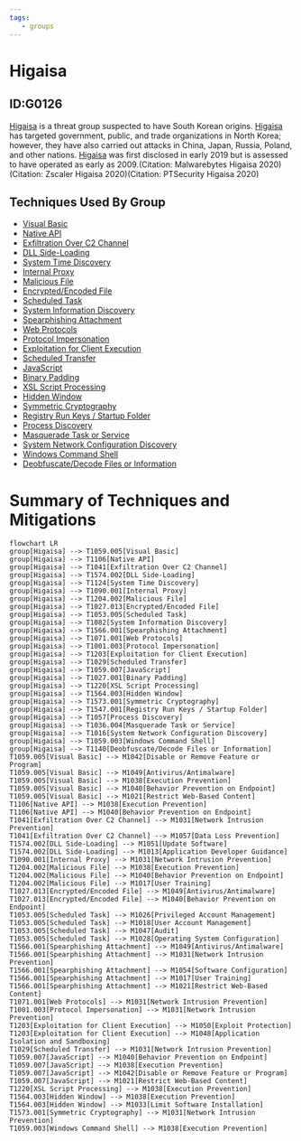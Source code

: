```yaml
---
tags:
   - groups
---
```

# Higaisa
## ID:G0126
[Higaisa](groups/G0126) is a threat group suspected to have South Korean origins. [Higaisa](groups/G0126) has targeted government, public, and trade organizations in North Korea; however, they have also carried out attacks in China, Japan, Russia, Poland, and other nations. [Higaisa](groups/G0126) was first disclosed in early 2019 but is assessed to have operated as early as 2009.(Citation: Malwarebytes Higaisa 2020)(Citation: Zscaler Higaisa 2020)(Citation: PTSecurity Higaisa 2020)
## Techniques Used By Group
* [Visual Basic](techniques/T1059/005)
* [Native API](techniques/T1106)
* [Exfiltration Over C2 Channel](techniques/T1041)
* [DLL Side-Loading](techniques/T1574/002)
* [System Time Discovery](techniques/T1124)
* [Internal Proxy](techniques/T1090/001)
* [Malicious File](techniques/T1204/002)
* [Encrypted/Encoded File](techniques/T1027/013)
* [Scheduled Task](techniques/T1053/005)
* [System Information Discovery](techniques/T1082)
* [Spearphishing Attachment](techniques/T1566/001)
* [Web Protocols](techniques/T1071/001)
* [Protocol Impersonation](techniques/T1001/003)
* [Exploitation for Client Execution](techniques/T1203)
* [Scheduled Transfer](techniques/T1029)
* [JavaScript](techniques/T1059/007)
* [Binary Padding](techniques/T1027/001)
* [XSL Script Processing](techniques/T1220)
* [Hidden Window](techniques/T1564/003)
* [Symmetric Cryptography](techniques/T1573/001)
* [Registry Run Keys / Startup Folder](techniques/T1547/001)
* [Process Discovery](techniques/T1057)
* [Masquerade Task or Service](techniques/T1036/004)
* [System Network Configuration Discovery](techniques/T1016)
* [Windows Command Shell](techniques/T1059/003)
* [Deobfuscate/Decode Files or Information](techniques/T1140)

# Summary of Techniques and Mitigations
```mermaid
flowchart LR
group[Higaisa] --> T1059.005[Visual Basic]
group[Higaisa] --> T1106[Native API]
group[Higaisa] --> T1041[Exfiltration Over C2 Channel]
group[Higaisa] --> T1574.002[DLL Side-Loading]
group[Higaisa] --> T1124[System Time Discovery]
group[Higaisa] --> T1090.001[Internal Proxy]
group[Higaisa] --> T1204.002[Malicious File]
group[Higaisa] --> T1027.013[Encrypted/Encoded File]
group[Higaisa] --> T1053.005[Scheduled Task]
group[Higaisa] --> T1082[System Information Discovery]
group[Higaisa] --> T1566.001[Spearphishing Attachment]
group[Higaisa] --> T1071.001[Web Protocols]
group[Higaisa] --> T1001.003[Protocol Impersonation]
group[Higaisa] --> T1203[Exploitation for Client Execution]
group[Higaisa] --> T1029[Scheduled Transfer]
group[Higaisa] --> T1059.007[JavaScript]
group[Higaisa] --> T1027.001[Binary Padding]
group[Higaisa] --> T1220[XSL Script Processing]
group[Higaisa] --> T1564.003[Hidden Window]
group[Higaisa] --> T1573.001[Symmetric Cryptography]
group[Higaisa] --> T1547.001[Registry Run Keys / Startup Folder]
group[Higaisa] --> T1057[Process Discovery]
group[Higaisa] --> T1036.004[Masquerade Task or Service]
group[Higaisa] --> T1016[System Network Configuration Discovery]
group[Higaisa] --> T1059.003[Windows Command Shell]
group[Higaisa] --> T1140[Deobfuscate/Decode Files or Information]
T1059.005[Visual Basic] --> M1042[Disable or Remove Feature or Program]
T1059.005[Visual Basic] --> M1049[Antivirus/Antimalware]
T1059.005[Visual Basic] --> M1038[Execution Prevention]
T1059.005[Visual Basic] --> M1040[Behavior Prevention on Endpoint]
T1059.005[Visual Basic] --> M1021[Restrict Web-Based Content]
T1106[Native API] --> M1038[Execution Prevention]
T1106[Native API] --> M1040[Behavior Prevention on Endpoint]
T1041[Exfiltration Over C2 Channel] --> M1031[Network Intrusion Prevention]
T1041[Exfiltration Over C2 Channel] --> M1057[Data Loss Prevention]
T1574.002[DLL Side-Loading] --> M1051[Update Software]
T1574.002[DLL Side-Loading] --> M1013[Application Developer Guidance]
T1090.001[Internal Proxy] --> M1031[Network Intrusion Prevention]
T1204.002[Malicious File] --> M1038[Execution Prevention]
T1204.002[Malicious File] --> M1040[Behavior Prevention on Endpoint]
T1204.002[Malicious File] --> M1017[User Training]
T1027.013[Encrypted/Encoded File] --> M1049[Antivirus/Antimalware]
T1027.013[Encrypted/Encoded File] --> M1040[Behavior Prevention on Endpoint]
T1053.005[Scheduled Task] --> M1026[Privileged Account Management]
T1053.005[Scheduled Task] --> M1018[User Account Management]
T1053.005[Scheduled Task] --> M1047[Audit]
T1053.005[Scheduled Task] --> M1028[Operating System Configuration]
T1566.001[Spearphishing Attachment] --> M1049[Antivirus/Antimalware]
T1566.001[Spearphishing Attachment] --> M1031[Network Intrusion Prevention]
T1566.001[Spearphishing Attachment] --> M1054[Software Configuration]
T1566.001[Spearphishing Attachment] --> M1017[User Training]
T1566.001[Spearphishing Attachment] --> M1021[Restrict Web-Based Content]
T1071.001[Web Protocols] --> M1031[Network Intrusion Prevention]
T1001.003[Protocol Impersonation] --> M1031[Network Intrusion Prevention]
T1203[Exploitation for Client Execution] --> M1050[Exploit Protection]
T1203[Exploitation for Client Execution] --> M1048[Application Isolation and Sandboxing]
T1029[Scheduled Transfer] --> M1031[Network Intrusion Prevention]
T1059.007[JavaScript] --> M1040[Behavior Prevention on Endpoint]
T1059.007[JavaScript] --> M1038[Execution Prevention]
T1059.007[JavaScript] --> M1042[Disable or Remove Feature or Program]
T1059.007[JavaScript] --> M1021[Restrict Web-Based Content]
T1220[XSL Script Processing] --> M1038[Execution Prevention]
T1564.003[Hidden Window] --> M1038[Execution Prevention]
T1564.003[Hidden Window] --> M1033[Limit Software Installation]
T1573.001[Symmetric Cryptography] --> M1031[Network Intrusion Prevention]
T1059.003[Windows Command Shell] --> M1038[Execution Prevention]
```